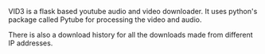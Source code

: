 VID3 is a flask based youtube audio and video downloader. It uses python's package called Pytube for processing the video and audio.

There is also a download history for all the downloads made from different IP addresses.
